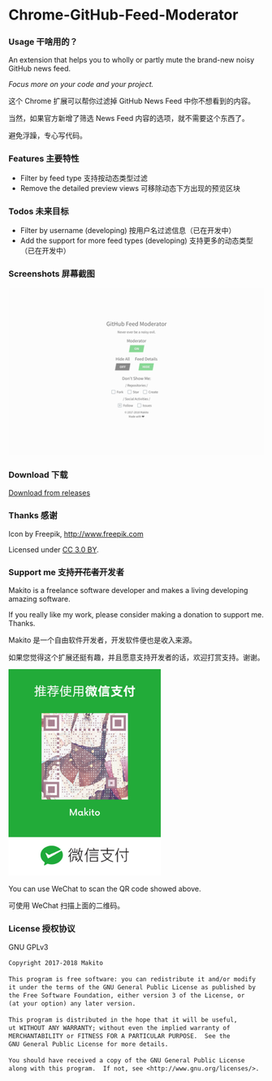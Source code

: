 Chrome-GitHub-Feed-Moderator
======

### Usage 干啥用的？

An extension that helps you to wholly or partly mute the brand-new noisy GitHub news feed.

*Focus more on your code and your project.*

这个 Chrome 扩展可以帮你过滤掉 GitHub News Feed 中你不想看到的内容。

当然，如果官方新增了筛选 News Feed 内容的选项，就不需要这个东西了。

避免浮躁，专心写代码。

### Features 主要特性

- Filter by feed type 支持按动态类型过滤
- Remove the detailed preview views 可移除动态下方出现的预览区块

### Todos 未来目标

- Filter by username (developing) 按用户名过滤信息（已在开发中）
- Add the support for more feed types (developing) 支持更多的动态类型（已在开发中）

### Screenshots 屏幕截图

![Settings](https://raw.githubusercontent.com/SumiMakito/Chrome-GitHub-Feed-Moderator/master/art/screenshot.png)

### Download 下载

[Download from releases](https://github.com/SumiMakito/Chrome-GitHub-Feed-Moderator/releases)

### Thanks 感谢

Icon by Freepik, http://www.freepik.com

Licensed under [CC 3.0 BY](http://creativecommons.org/licenses/by/3.0/).

### Support me 支持<del>开花者</del>开发者

Makito is a freelance software developer and makes a living developing amazing software.

If you really like my work, please consider making a donation to support me. Thanks.

Makito 是一个自由软件开发者，开发软件便也是收入来源。

如果您觉得这个扩展还挺有趣，并且愿意支持开发者的话，欢迎打赏支持。谢谢。

<img src="https://raw.githubusercontent.com/SumiMakito/Misc/master/wechat.png" width="300">

You can use WeChat to scan the QR code showed above.

可使用 WeChat 扫描上面的二维码。

### License 授权协议

GNU GPLv3

```
Copyright 2017-2018 Makito

This program is free software: you can redistribute it and/or modify
it under the terms of the GNU General Public License as published by
the Free Software Foundation, either version 3 of the License, or
(at your option) any later version.

This program is distributed in the hope that it will be useful,
ut WITHOUT ANY WARRANTY; without even the implied warranty of
MERCHANTABILITY or FITNESS FOR A PARTICULAR PURPOSE.  See the
GNU General Public License for more details.

You should have received a copy of the GNU General Public License
along with this program.  If not, see <http://www.gnu.org/licenses/>.
```